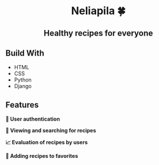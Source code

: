 <div align="center">

# Neliapila 🍀

## Healthy recipes for everyone

</div>

## Build With

- HTML
- CSS
- Python
- Django


## Features

**👤 User authentication**

**🥗 Viewing and searching for recipes**

**📈 Evaluation of recipes by users**

**🤍 Adding recipes to favorites**